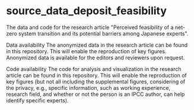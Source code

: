 # source_data_deposit_feasibility
The data and code for the research article "Perceived feasibility of a net-zero system transition and its potential barriers among Japanese experts". 

Data availability
The anonymized data in the research article can be found in this repository. This will enable the reproduction of key figures. 
Anonymized data is available for the editors and reviewers upon request. 

Code availability
The code for analysis and visualization in the research article can be found in this repository.
This will enable the reproduction of key figures
(but not all including the supplemental figures, considering of the privacy, 
e.g., specific information, such as working experience, research field, and whether or not the person is an IPCC author, 
can help identify specific experts).  
